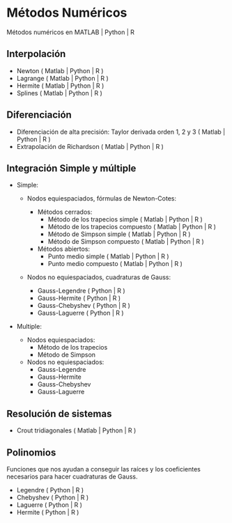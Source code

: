 # Métodos Numéricos

Métodos numéricos en MATLAB | Python | R

## Interpolación
  - Newton ( Matlab | Python | R )
  - Lagrange ( Matlab | Python | R )
  - Hermite ( Matlab | Python | R )
  - Splines ( Matlab | Python | R )

## Diferenciación
  - Diferenciación de alta precisión: Taylor derivada orden 1, 2 y 3 ( Matlab | Python | R )
  - Extrapolación de Richardson ( Matlab | Python | R )

## Integración Simple y múltiple
  
  - Simple:
    - Nodos equiespaciados, fórmulas de Newton-Cotes:
      - Métodos cerrados:
        - Método de los trapecios simple ( Matlab | Python | R )
        - Método de los trapecios compuesto ( Matlab | Python | R )
        - Método de Simpson simple ( Matlab | Python | R )
        - Método de Simpson compuesto ( Matlab | Python | R )
      - Métodos abiertos:
        - Punto medio simple ( Matlab | Python | R )
        - Punto medio compuesto ( Matlab | Python | R )

    - Nodos no equiespaciados, cuadraturas de Gauss:
        - Gauss-Legendre ( Python | R )
        - Gauss-Hermite ( Python | R )
        - Gauss-Chebyshev ( Python | R )
        - Gauss-Laguerre ( Python | R )
  
  - Multiple:
    - Nodos equiespaciados:
      - Método de los trapecios
      - Método de Simpson
    - Nodos no equiespaciados:
        - Gauss-Legendre 
        - Gauss-Hermite 
        - Gauss-Chebyshev 
        - Gauss-Laguerre 


## Resolución de sistemas
  - Crout tridiagonales ( Matlab | Python | R )


## Polinomios
Funciones que nos ayudan a conseguir las raíces y los coeficientes necesarios para hacer cuadraturas de Gauss.
  - Legendre ( Python | R )
  - Chebyshev ( Python | R )
  - Laguerre ( Python | R )
  - Hermite ( Python | R )